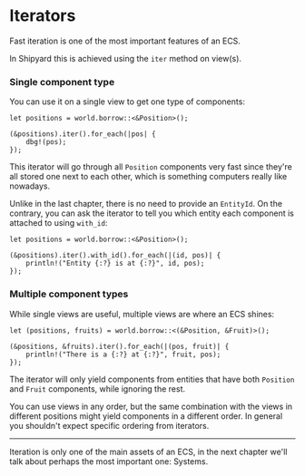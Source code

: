 # Iterators

Fast iteration is one of the most important features of an ECS.

In Shipyard this is achieved using the `iter` method on view(s).

### Single component type

You can use it on a single view to get one type of components:

```rust, noplaypen
let positions = world.borrow::<&Position>();

(&positions).iter().for_each(|pos| {
    dbg!(pos);
});
```

This iterator will go through all `Position` components very fast since they're all stored one next to each other, which is something computers really like nowadays.

Unlike in the last chapter, there is no need to provide an `EntityId`. On the contrary, you can ask the iterator to tell you which entity each component is attached to using `with_id`:

```rust, noplaypen
let positions = world.borrow::<&Position>();

(&positions).iter().with_id().for_each(|(id, pos)| {
    println!("Entity {:?} is at {:?}", id, pos);
});
```

### Multiple component types

While single views are useful, multiple views are where an ECS shines:

```rust, noplaypen
let (positions, fruits) = world.borrow::<(&Position, &Fruit)>();

(&positions, &fruits).iter().for_each(|(pos, fruit)| {
    println!("There is a {:?} at {:?}", fruit, pos);
});
```

The iterator will only yield components from entities that have both `Position` and `Fruit` components, while ignoring the rest.

You can use views in any order, but the same combination with the views in different positions might yield components in a different order. In general you shouldn't expect specific ordering from iterators.

---

Iteration is only one of the main assets of an ECS, in the next chapter we'll talk about perhaps the most important one: Systems.
